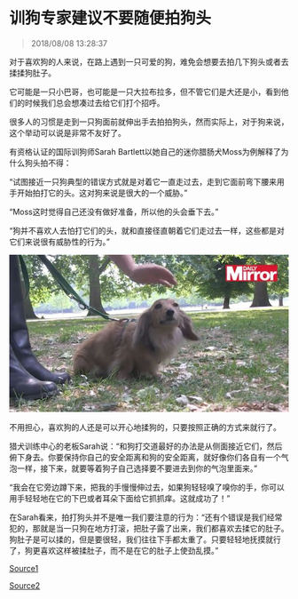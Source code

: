 # 训狗专家建议不要随便拍狗头

> 2018/08/08 13:28:37

 

对于喜欢狗的人来说，在路上遇到一只可爱的狗，难免会想要去拍几下狗头或者去揉揉狗肚子。

它可能是一只小巴哥，也可能是一只大拉布拉多，但不管它们是大还是小，看到他们的时候我们总会想凑过去给它们打个招呼。

很多人的习惯是走到一只狗面前就伸出手去拍拍狗头，然而实际上，对于狗来说，这个举动可以说是非常不友好了。

有资格认证的国际训狗师Sarah Bartlett以她自己的迷你腊肠犬Moss为例解释了为什么狗头拍不得：

“试图接近一只狗典型的错误方式就是对着它一直走过去，走到它面前弯下腰来用手开始拍打它的头。这对狗来说是很大的一个威胁。”

“Moss这时觉得自己还没有做好准备，所以他的头会垂下去。”

“狗并不喜欢人去怕打它们的头，就和直接径直朝着它们走过去一样，这些都是对它们来说很有威胁性的行为。”

![20180808-132837-0001](/assets/images/20180808-132837-0001.jpg)

不用担心，喜欢狗的人还是可以开心地揉狗的，只要按照正确的方式来就行了。

猎犬训练中心的老板Sarah说：“和狗打交道最好的办法是从侧面接近它们，然后俯下身去。你要保持你自己的安全距离和狗的安全距离，就好像你们各自有一个气泡一样，接下来，就要等着狗子自己选择要不要进去到你的气泡里面来。”

“我会在它旁边蹲下来，把我的手慢慢伸过去，如果狗轻轻嗅了嗅你的手，你可以用手轻轻地在它的下巴或者耳朵下面给它抓抓痒。这就成功了！”

在Sarah看来，拍打狗头并不是唯一我们要注意的行为：“还有个错误是我们经常犯的，那就是当一只狗在地方打滚，把肚子露了出来，我们都喜欢去揉它的肚子。狗肚子是可以揉的，但是要很轻，我们往往下手都太重了。只要轻轻地抚摸就行了，狗更喜欢这样被揉肚子，而不是在它的肚子上使劲乱摸。”

[Source1](http://jandan.net/2018/08/08/pat-dog.html)

[Source2](https://www.mirror.co.uk/news/weird-news/you-should-never-pat-dog-12906803)
